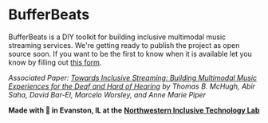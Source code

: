 # BufferBeats

BufferBeats is a DIY toolkit for building inclusive multimodal music streaming services. We're getting ready to publish the project as open source soon. If you want to be the first to know when it is available let you know by filling out [this form](https://forms.gle/ySbmq2PQNSJCNTdX6).

_Associated Paper: [Towards Inclusive Streaming: Building Multimodal Music Experiences for the Deaf and Hard of Hearing](https://dl.acm.org/doi/10.1145/3411763.3451690) by Thomas B. McHugh, Abir Saha, David Bar-El, Marcelo Worsley, and Anne Marie Piper_

**Made with :purple_heart: in Evanston, IL at the**
**[Northwestern Inclusive Technology Lab](https://inclusive.northwestern.edu)**
